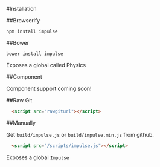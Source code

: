 #Installation

##Browserify
```
npm install impulse
```

##Bower

```
bower install impulse
```
Exposes a global called Physics

##Component

Component support coming soon!

##Raw Git

```html
  <script src="rawgiturl"></script>
```

##Manually

Get `build/impulse.js` or `build/impulse.min.js` from github.

```html
  <script src="/scripts/impulse.js"></script>
```

Exposes a global `Impulse`
